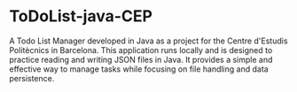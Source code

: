 # ToDoList-java-CEP
A Todo List Manager developed in Java as a project for the Centre d'Estudis Politècnics in Barcelona. This application runs locally and is designed to practice reading and writing JSON files in Java. It provides a simple and effective way to manage tasks while focusing on file handling and data persistence.
